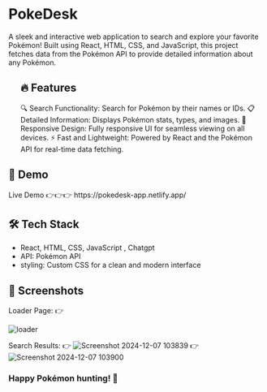# PokeDesk

<p>
  A sleek and interactive web application to search and explore your favorite Pokémon! Built using React, HTML, CSS, and JavaScript, this project fetches data from the Pokémon API to provide detailed information about any Pokémon.
</p>

<ul>
<h2> 🔥 Features </h2>
    🔍 Search Functionality: Search for Pokémon by their names or IDs.
    📋 Detailed Information: Displays Pokémon stats, types, and images.
    🎨 Responsive Design: Fully responsive UI for seamless viewing on all devices.
    ⚡ Fast and Lightweight: Powered by React and the Pokémon API for real-time data fetching.
</ul>

<h2>🚀 Demo </h2>

<p> Live Demo 👉👉👉  https://pokedesk-app.netlify.app/ </p>

<h2>🛠️ Tech Stack </h2>
<ul>
    <li> React, HTML, CSS, JavaScript , Chatgpt  </li>
    <li> API: Pokémon API </li> 
    <li> styling: Custom CSS for a clean and modern interface </li>
</ul>


<h2>📸 Screenshots</h2>
Loader Page:
👉

![loader](https://github.com/user-attachments/assets/62b90957-19be-4864-91b4-6dd7415cbe52)


Search Results:
👉
![Screenshot 2024-12-07 103839](https://github.com/user-attachments/assets/9e460f6a-a160-43fa-ade1-aa7062db564e)
👉
![Screenshot 2024-12-07 103900](https://github.com/user-attachments/assets/9f175965-24ff-41b2-8133-a61852887d2a)

<h3>
  Happy Pokémon hunting! 🎉
</h3>

